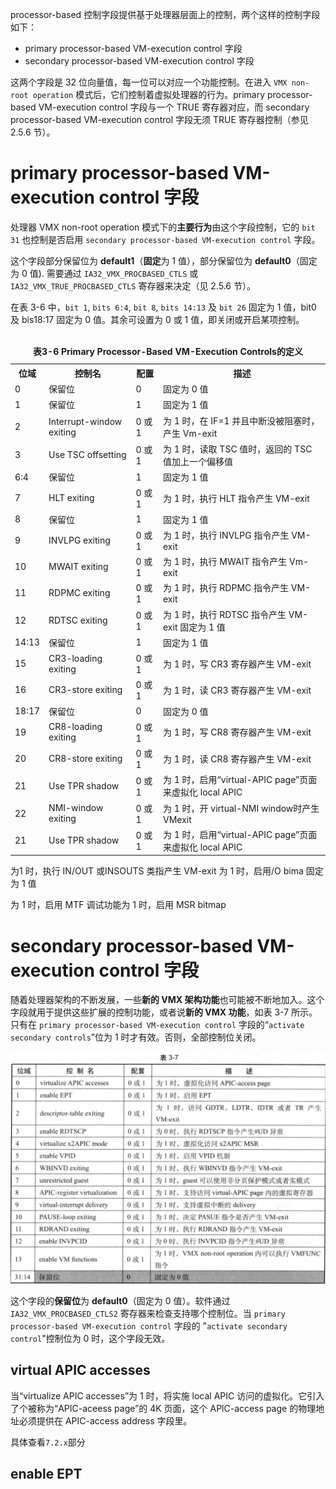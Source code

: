 

processor-based 控制字段提供基于处理器层面上的控制，两个这样的控制字段如下：

* primary processor-based VM-execution control 字段
* secondary processor-based VM-execution control 字段

这两个字段是 32 位向量值，每一位可以对应一个功能控制。在进入 `VMX non-root operation` 模式后，它们控制着虚拟处理器的行为。primary processor-based VM-execution  control 字段与一个 TRUE 寄存器对应，而 secondary processor-based VM-execution control 字段无须 TRUE 寄存器控制（参见 2.5.6 节）。

# primary processor-based VM-execution control 字段

处理器 VMX non-root operation 模式下的**主要行为**由这个字段控制，它的 `bit 31` 也控制是否启用 `secondary processor-based VM-execution control` 字段。

这个字段部分保留位为 **default1**（**固定**为 1 值），部分保留位为 **default0**（固定为 0 值). 需要通过 `IA32_VMX_PROCBASED_CTLS` 或 `IA32_VMX_TRUE_PROCBASED_CTLS` 寄存器来决定（见 2.5.6 节）。

在表 3-6 中，`bit 1`, `bits 6:4`, `bit 8`, `bits 14:13` 及 `bit 26` 固定为 1 值，bit0 及 bis18:17 固定为 0 值。其余可设置为 0 或 1 值，即关闭或开启某项控制。

<table>
 <caption><br><b>表3-6 Primary Processor-Based VM-Execution Controls的定义</b></br></caption>
    <tr>
        <th>位域</th>
        <th>控制名</th>
        <th>配置</th>
        <th>描述</th>
    </tr>
    <tr>
        <td>0</td>
        <td>保留位</td>
        <td>0</td>
        <td>固定为 0 值</td>
    </tr>
    <tr>
        <td>1</td>
        <td>保留位</td>
        <td>1</td>
        <td>固定为 1 值</td>
    </tr>
    <tr>
        <td>2</td>
        <td>
            Interrupt-window exiting
        </td>
        <td>0 或 1</td>
        <td>
            为 1 时，在 IF=1 并且中断没被阻塞时，产生 Vm-exit
        </td>
    </tr>
    <tr>
        <td>3</td>
        <td>
            Use TSC offsetting
        </td>
        <td>0 或 1</td>
        <td>
            为 1 时，读取 TSC 值时，返回的 TSC 值加上一个偏移值
        </td>
    </tr>
    <tr>
        <td>6:4</td>
        <td>保留位</td>
        <td>1</td>
        <td>固定为 1 值</td>
    </tr>
    <tr>
        <td>7</td>
        <td>
            HLT exiting
        </td>
        <td>0 或 1</td>
        <td>
            为 1 时，执行 HLT 指令产生 VM-exit
        </td>
    </tr>
    <tr>
        <td>8</td>
        <td>保留位</td>
        <td>1</td>
        <td>固定为 1 值</td>
    </tr>
    <tr>
        <td>9</td>
        <td>
            INVLPG exiting
        </td>
        <td>0 或 1</td>
        <td>
            为 1 时，执行 INVLPG 指令产生 VM-exit
        </td>
    </tr>
    <tr>
        <td>10</td>
        <td>
            MWAIT exiting
        </td>
        <td>0 或 1</td>
        <td>
            为 1 时，执行 MWAIT 指令产生 Vm-exit
        </td>
    </tr>
    <tr>
        <td>11</td>
        <td>
            RDPMC exiting
        </td>
        <td>0 或 1</td>
        <td>
            为 1 时，执行 RDPMC 指令产生 VM-exit
        </td>
    </tr>
    <tr>
        <td>12</td>
        <td>
            RDTSC exiting
        </td>
        <td>0 或 1</td>
        <td>
            为 1 时，执行 RDTSC 指令产生 VM-exit 固定为 1 值
        </td>
    </tr>
    <tr>
        <td>14:13</td>
        <td>保留位</td>
        <td>1</td>
        <td>固定为 1 值</td>
    </tr>
    <tr>
        <td>15</td>
        <td>
            CR3-loading exiting
        </td>
        <td>0 或 1</td>
        <td>
            为 1 时，写 CR3 寄存器产生 VM-exit
        </td>
    </tr>
    <tr>
        <td>16</td>
        <td>
            CR3-store exiting
        </td>
        <td>0 或 1</td>
        <td>
            为 1 时，读 CR3 寄存器产生 VM-exit
        </td>
    </tr>
    <tr>
        <td>18:17</td>
        <td>保留位</td>
        <td>0</td>
        <td>固定为 0 值</td>
    </tr>
    <tr>
        <td>19</td>
        <td>
            CR8-loading exiting
        </td>
        <td>0 或 1</td>
        <td>
            为 1 时，写 CR8 寄存器产生 VM-exit
        </td>
    </tr>
    <tr>
        <td>20</td>
        <td>
            CR8-store exiting
        </td>
        <td>0 或 1</td>
        <td>
            为 1 时，读 CR8 寄存器产生 VM-exit
        </td>
    </tr>
    <tr>
        <td>21</td>
        <td>
            Use TPR shadow
        </td>
        <td>0 或 1</td>
        <td>
            为 1 时，启用“virtual-APIC page”页面来虚拟化 local  APIC
        </td>
    </tr>
    <tr>
        <td>22</td>
        <td>
            NMI-window exiting
        </td>
        <td>0 或 1</td>
        <td>
            为 1 时，开 virtual-NMI window时产生 VMexit
        </td>
    </tr>
    <tr>
        <td>21</td>
        <td>
            Use TPR shadow
        </td>
        <td>0 或 1</td>
        <td>
            为 1 时，启用“virtual-APIC page”页面来虚拟化 local  APIC
        </td>
    </tr>
</table>





为1 时，执行 IN/OUT 或INSOUTS 类指产生 VM-exit 为 1 时，启用/O bima 固定为 1 值

为 1 时，启用 MTF 调试功能为 1 时，启用 MSR bitmap

# secondary processor-based VM-execution control 字段

随着处理器架构的不断发展，一些**新的 VMX 架构功能**也可能被不断地加入。这个字段就用于提供这些扩展的控制功能，或者说**新的 VMX 功能**，如表 3-7 所示。只有在  `primary processor-based VM-execution control` 字段的“`activate secondary controls`”位为 1 时才有效。否则，全部控制位关闭。

![2021-01-16-22-15-05.png](./images/2021-01-16-22-15-05.png)

这个字段的**保留位**为 **default0**（固定为 0 值）。软件通过 `IA32_VMX_PROCBASED_CTLS2` 寄存器来检查支持哪个控制位。当 `primary processor-based VM-execution control` 字段的 "`activate secondary control`"控制位为 0 时，这个字段无效。

## virtual APIC accesses

当“virtualize APIC accesses”为 1 时，将实施 local APIC 访问的虚拟化。它引入了个被称为“APIC-aceess page”的 4K 页面，这个 APlC-access page 的物理地址必须提供在 APIC-access address 字段里。

具体查看`7.2.x`部分

## enable EPT

